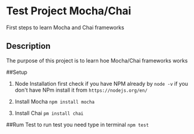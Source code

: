 # Test Project Mocha/Chai

First steps to learn Mocha and Chai frameworks

## Description

The purpose of this project is to learn hoe Mocha/Chai frameworks works

##Setup

1. Node Installation 
first check if you have NPM already by 
`node -v`
if you don't have NPm install it from 
`https://nodejs.org/en/`

2. Install Mocha 
`npm install mocha`

3. Install Chai
`pm install chai`

##Rum Test 
to run test you need type in terminal 
`npm test`